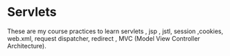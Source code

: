 # Servlets

These are my course practices to learn servlets , jsp , jstl, session ,cookies, web.xml, request dispatcher, redirect , MVC (Model View Controller Architecture).
